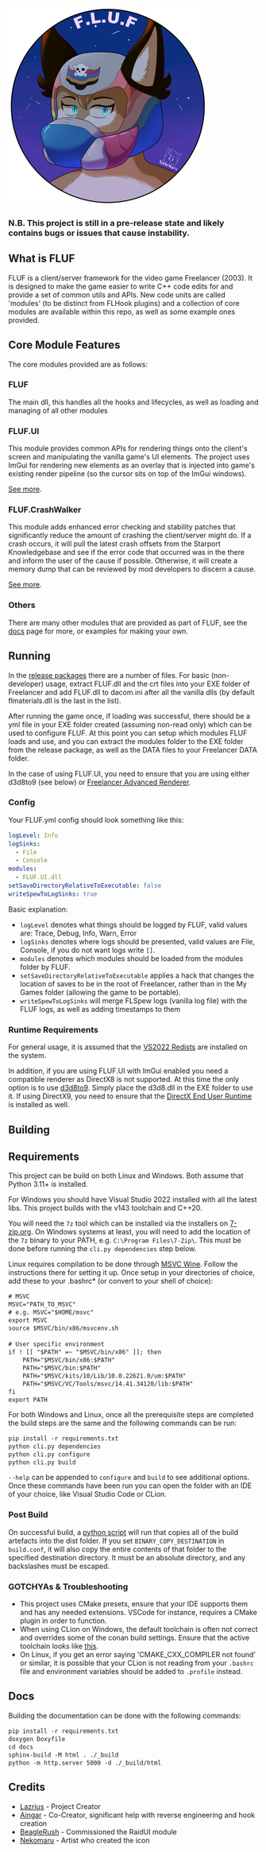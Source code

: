 ![Fluf Logo](./.github/images/fluf.png)

### N.B. This project is still in a pre-release state and likely contains bugs or issues that cause instability.

## What is FLUF

FLUF is a client/server framework for the video game Freelancer (2003). It is designed to make
the game easier to write C++ code edits for and provide a set of common utils and APIs. New code
units are called 'modules' (to be distinct from FLHook plugins) and a collection of core modules
are available within this repo, as well as some example ones provided.

## Core Module Features

The core modules provided are as follows:

### FLUF

The main dll, this handles all the hooks and lifecycles, as well as loading and managing of all
other modules

### FLUF.UI

This module provides common APIs for rendering things onto the client's screen and manipulating the vanilla game's
UI elements. The project uses ImGui for rendering new elements as an overlay that is injected into game's existing
render pipeline (so the cursor sits on top of the ImGui windows).

[See more](https://fluf.the-starport.com/api/modules/data/fluf_ui.html).

### FLUF.CrashWalker

This module adds enhanced error checking and stability patches that significantly reduce the amount of crashing
the client/server might do. If a crash occurs, it will pull the latest crash offsets from the Starport Knowledgebase
and see if the error code that occurred was in the there and inform the user of the cause if possible. Otherwise,
it will create a memory dump that can be reviewed by mod developers to discern a cause.

[See more](https://fluf.the-starport.com/api/modules/data/fluf_crash_walker.html).

### Others

There are many other modules that are provided as part of FLUF, see
the [docs](https://fluf.the-starport.com/api/modules) page for more, or examples for making your own.

## Running

In the [release packages](https://github.com/TheStarport/FLUF/releases/latest) there are a number of files.
For basic (non-developer) usage, extract FLUF.dll and the crt files into your EXE folder of Freelancer and add FLUF.dll
to dacom.ini after all the vanilla dlls (by default flmaterials.dll is the last in the list).

After running the game once, if loading was successful, there should be a yml file in your EXE folder created (assuming
non-read only) which can be used to configure FLUF. At this point you can setup which modules FLUF loads and use, and
you can extract the modules folder to the EXE folder from the release package, as well as the DATA files to your
Freelancer DATA folder.

In the case of using FLUF.UI, you need to ensure that you are using either d3d8to9 (see below) or [Freelancer Advanced
Renderer](https://www.flnu.net/downloads/FLAR%20beta%202.2.7z).

### Config

Your FLUF.yml config should look something like this:

```yaml
logLevel: Info
logSinks:
  - File
  - Console
modules:
  - FLUF.UI.dll
setSaveDirectoryRelativeToExecutable: false
writeSpewToLogSinks: true
```

Basic explanation:

- `logLevel` denotes what things should be logged by FLUF, valid values are: Trace, Debug, Info, Warn, Error
- `logSinks` denotes where logs should be presented, valid values are File, Console, if you do not want logs write `[]`.
- `modules` denotes which modules should be loaded from the modules folder by FLUF.
- `setSaveDirectoryRelativeToExecutable` applies a hack that changes the location of saves to be in the root of
  Freelancer, rather than in the My Games folder (allowing the game to be portable).
- `writeSpewToLogSinks` will merge FLSpew logs (vanilla log file) with the FLUF logs, as well as adding timestamps to
  them

### Runtime Requirements

For general usage, it is assumed that
the [VS2022 Redists](https://learn.microsoft.com/en-us/cpp/windows/latest-supported-vc-redist?view=msvc-170#visual-studio-2015-2017-2019-and-2022)
are installed on the system.

In addition, if you are using FLUF.UI with ImGui enabled you need a compatible renderer as DirectX8 is not supported.
At this time the only option is to use [d3d8to9](https://github.com/crosire/d3d8to9). Simply place the d3d8.dll in the
EXE folder to use it. If using DirectX9, you need to ensure that
the [DirectX End User Runtime](https://www.microsoft.com/en-gb/download/details.aspx?id=8109) is installed as well.

## Building

## Requirements

This project can be build on both Linux and Windows. Both assume that Python 3.11+ is installed.

For Windows you should have Visual Studio 2022 installed with all the latest libs. This project builds with the v143
toolchain and C++20.

You will need the `7z` tool which can be installed via the installers on [7-zip.org](https://www.7-zip.org/download.html).
On Windows systems at least, you will need to add the location of the `7z` binary to your PATH, e.g. `C:\Program Files\7-Zip\`.
This must be done before running the `cli.py dependencies` step below.

Linux requires compilation to be done through [MSVC Wine](https://github.com/mstorsjo/msvc-wine). Follow the
instructions there for setting it up. Once setup in your directories of choice, add these to your .bashrc*
(or convert to your shell of choice):

```shell
# MSVC
MSVC="PATH_TO_MSVC"
# e.g. MSVC="$HOME/msvc"
export MSVC
source $MSVC/bin/x86/msvcenv.sh

# User specific environment
if ! [[ "$PATH" =~ "$MSVC/bin/x86" ]]; then
    PATH="$MSVC/bin/x86:$PATH"
    PATH="$MSVC/bin:$PATH"
    PATH="$MSVC/kits/10/Lib/10.0.22621.0/um:$PATH"
    PATH="$MSVC/VC/Tools/msvc/14.41.34120/lib:$PATH"
fi
export PATH
```

For both Windows and Linux, once all the prerequisite steps are completed the build steps are the same and the
following commands can be run:

```
pip install -r requirements.txt
python cli.py dependencies
python cli.py configure
python cli.py build
```

`--help` can be appended to `configure` and `build` to see additional options.
Once these commands have been run you can open the folder with an IDE of your choice,
like Visual Studio Code or CLion.

### Post Build

On successful build, a [python script](https://github.com/TheStarport/FLUF/blob/master/scripts/post_build.py)
will run that copies all of the build artefacts into the dist folder.
If you set `BINARY_COPY_DESTINATION` in `build.conf`, it will also copy the entire contents of that folder to
the specified destination directory. It must be an absolute directory, and any backslashes must be escaped.

### GOTCHYAs & Troubleshooting

- This project uses CMake presets, ensure that your IDE supports them and has any needed extensions.
  VSCode for instance, requires a CMake plugin in order to function.
- When using CLion on Windows, the default toolchain is often not correct and overrides some of the
  conan build settings. Ensure that the active toolchain looks like
  [this](https://github.com/TheStarport/FLUF/blob/master/.github/images/clion.png).
- On Linux, if you get an error saying 'CMAKE_CXX_COMPILER not found' or similar, it is possible that your CLion is not
  reading from your `.bashrc` file and environment variables should be added to `.profile` instead.

## Docs

Building the documentation can be done with the following commands:

```
pip install -r requirements.txt
doxygen Doxyfile
cd docs
sphinx-build -M html . ./_build
python -m http.server 5000 -d ./_build/html
```

## Credits

- [Lazrius](https://github.com/Lazrius) - Project Creator
- [Aingar](https://github.com/Aingar)  - Co-Creator, significant help with reverse engineering and hook creation
- [BeagleRush](https://www.twitch.tv/beagsandjam) - Commissioned the RaidUI module
- [Nekomaru](https://linktr.ee/nekomaru10) - Artist who created the icon